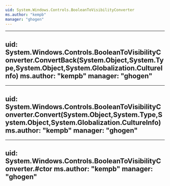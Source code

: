```yaml
---
uid: System.Windows.Controls.BooleanToVisibilityConverter
ms.author: "kempb"
manager: "ghogen"
---
```


---
uid: System.Windows.Controls.BooleanToVisibilityConverter.ConvertBack(System.Object,System.Type,System.Object,System.Globalization.CultureInfo)
ms.author: "kempb"
manager: "ghogen"
---

---
uid: System.Windows.Controls.BooleanToVisibilityConverter.Convert(System.Object,System.Type,System.Object,System.Globalization.CultureInfo)
ms.author: "kempb"
manager: "ghogen"
---

---
uid: System.Windows.Controls.BooleanToVisibilityConverter.#ctor
ms.author: "kempb"
manager: "ghogen"
---
